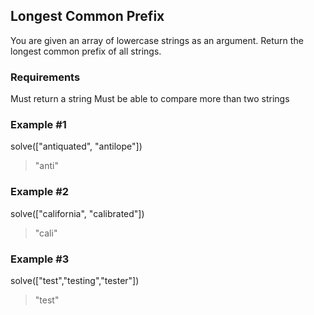 ## Longest Common Prefix

You are given an array of lowercase strings as an argument. Return the longest common prefix of all strings.

### Requirements

Must return a string
Must be able to compare more than two strings

### Example #1

solve(["antiquated", "antilope"])

> "anti"

### Example #2

solve(["california", "calibrated"])

> "cali"

### Example #3

solve(["test","testing","tester"])

> "test"
